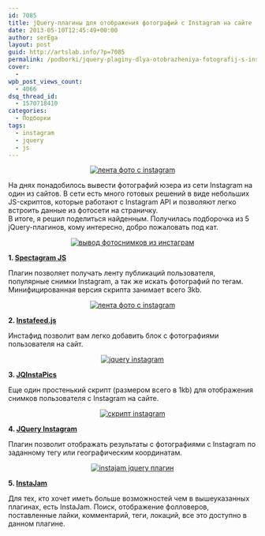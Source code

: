 ```yaml
---
id: 7085
title: jQuery-плагины для отображения фотографий с Instagram на сайте
date: 2013-05-10T12:45:49+00:00
author: serEga
layout: post
guid: http://artslab.info/?p=7085
permalink: /podborki/jquery-plaginy-dlya-otobrazheniya-fotografij-s-instagram-na-sajte/
cover:
  - 
wpb_post_views_count:
  - 4066
dsq_thread_id:
  - 1570718410
categories:
  - Подборки
tags:
  - instagram
  - jquery
  - js
---
```

<center>
  <a href="http://img.artslab.info/instafeed.jpg"><img src="http://img.artslab.info/instafeed-300x236.jpg" alt="лента фото с instagram" class="aligncenter size-medium wp-image-7090" srcset="http://img.artslab.info/instafeed-300x236.jpg 300w, http://img.artslab.info/instafeed.jpg 769w" sizes="(max-width: 300px) 100vw, 300px" /></a>
</center>

На днях понадобилось вывести фотографий юзера из сети Instagram на один из сайтов. В сети есть много готовых решений в виде небольших JS-скриптов, которые работают с Instagram API и позволяют легко встроить данные из фотосети на страничку.   
В итоге, я решил поделиться найденным. Получилась подборочка из 5 jQuery-плагинов, кому интересно, добро пожаловать под кат.

<!--more-->


  


<center>
  <a href="http://img.artslab.info/spectagram.jpg"><img src="http://img.artslab.info/spectagram-300x232.jpg" alt="вывод фотоснимков из инстаграм" class="aligncenter size-medium wp-image-7088" srcset="http://img.artslab.info/spectagram-300x232.jpg 300w, http://img.artslab.info/spectagram-1024x794.jpg 1024w, http://img.artslab.info/spectagram.jpg 1039w" sizes="(max-width: 300px) 100vw, 300px" /></a>
</center>


  
**1. [Spectagram JS](http://lab.adrianquevedo.com/jquery-spectragram/)**

Плагин позволяет получать ленту публикаций пользователя, популярные снимки Instagram, а так же искать фотографий по тегам. Минифицированная версия скрипта занимает всего 3kb.

<center>
  <a href="http://img.artslab.info/instafeed.jpg"><img src="http://img.artslab.info/instafeed-300x236.jpg" alt="лента фото с instagram" class="aligncenter size-medium wp-image-7090" srcset="http://img.artslab.info/instafeed-300x236.jpg 300w, http://img.artslab.info/instafeed.jpg 769w" sizes="(max-width: 300px) 100vw, 300px" /></a>
</center>


  
**2. [Instafeed.js](http://instafeedjs.com/)**

Инстафид позволит вам легко добавить блок с фотографиями пользователя на сайт.

<center>
  <a href="http://img.artslab.info/jqinstapics.jpg"><img src="http://img.artslab.info/jqinstapics-300x217.jpg" alt="jquery instagram" class="aligncenter size-medium wp-image-7089" srcset="http://img.artslab.info/jqinstapics-300x217.jpg 300w, http://img.artslab.info/jqinstapics.jpg 875w" sizes="(max-width: 300px) 100vw, 300px" /></a>
</center>


  
**3. [JQInstaPics](http://projects.craftedpixelz.co.uk/jqinstapics/)**

Еще один простенький скрипт (размером всего в 1kb) для отображения снимков пользователя с Instagram на сайте.

<center>
  <a href="http://img.artslab.info/jq_insta.jpg"><img src="http://img.artslab.info/jq_insta-300x222.jpg" alt="скрипт instagram" class="aligncenter size-medium wp-image-7086" srcset="http://img.artslab.info/jq_insta-300x222.jpg 300w, http://img.artslab.info/jq_insta.jpg 1009w" sizes="(max-width: 300px) 100vw, 300px" /></a>
</center>


  
**4. [JQuery Instagram](http://potomak.github.io/jquery-instagram/)**

Плагин позволит отображать результаты с фотографиями с Instagram по заданному тегу или географическим координатам.

<center>
  <a href="http://img.artslab.info/api_instajam.jpg"><img src="http://img.artslab.info/api_instajam-300x170.jpg" alt="instajam jquery плагин" class="aligncenter size-medium wp-image-7087" srcset="http://img.artslab.info/api_instajam-300x170.jpg 300w, http://img.artslab.info/api_instajam.jpg 771w" sizes="(max-width: 300px) 100vw, 300px" /></a>
</center>


  
**5. [InstaJam](http://mikefowler.me/instajam/)**

Для тех, кто хочет иметь больше возможностей чем в вышеуказанных плагинах, есть InstaJam. Поиск, отображение фолловеров, поставленные лайки, комментарий, теги, локаций, все это доступно в данном плагине.
